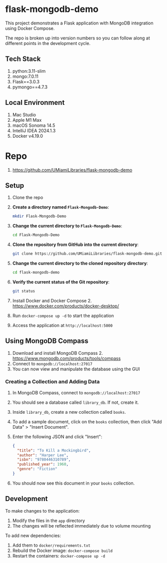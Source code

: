 # flask-mongodb-demo
This project demonstrates a Flask application with MongoDB integration using Docker Compose.

The repo is broken up into version numbers so you can follow along at different points in the development cycle.

## Tech Stack

1. python:3.11-slim
2. mongo:7.0.11
3. Flask==3.0.3 
4. pymongo==4.7.3

## Local Environment

1. Mac Studio
2. Apple M1 Max
3. macOS Sonoma 14.5
4. IntelliJ IDEA 2024.1.3
5. Docker v4.19.0

# Repo

1. https://github.com/UMiamiLibraries/flask-mongodb-demo


## Setup

1. Clone the repo 

1. **Create a directory named `Flask-Mongodb-Demo`**:
    ```bash
    mkdir Flask-Mongodb-Demo
    ```

2. **Change the current directory to `Flask-Mongodb-Demo`**:
    ```bash
    cd Flask-Mongodb-Demo
    ```

3. **Clone the repository from GitHub into the current directory**:
    ```bash
    git clone https://github.com/UMiamiLibraries/flask-mongodb-demo.git
    ```

4. **Change the current directory to the cloned repository directory**:
    ```bash
    cd flask-mongodb-demo
    ```

5. **Verify the current status of the Git repository**:
    ```bash
    git status
    ```


2. Install Docker and Docker Compose
   2. https://www.docker.com/products/docker-desktop/
3. Run `docker-compose up -d` to start the application
4. Access the application at `http://localhost:5000`

## Using MongoDB Compass

1. Download and install MongoDB Compass
   2. https://www.mongodb.com/products/tools/compass
2. Connect to `mongodb://localhost:27017`
3. You can now view and manipulate the database using the GUI

### Creating a Collection and Adding Data

1. In MongoDB Compass, connect to `mongodb://localhost:27017`
2. You should see a database called `library_db`. If not, create it.
3. Inside `library_db`, create a new collection called `books`.
4. To add a sample document, click on the `books` collection, then click "Add Data" > "Insert Document".
5. Enter the following JSON and click "Insert":

   ```json
   {
     "title": "To Kill a Mockingbird",
     "author": "Harper Lee",
     "isbn": "9780446310789",
     "published_year": 1960,
     "genre": "Fiction"
   }
   ```

6. You should now see this document in your `books` collection.

## Development

To make changes to the application:

1. Modify the files in the `app` directory
2. The changes will be reflected immediately due to volume mounting

To add new dependencies:

1. Add them to `docker/requirements.txt`
2. Rebuild the Docker image: `docker-compose build`
3. Restart the containers: `docker-compose up -d`